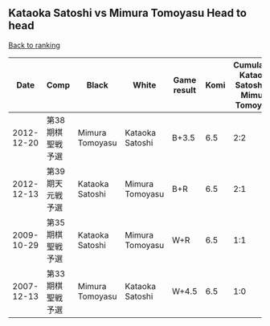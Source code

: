 ## Kataoka Satoshi vs Mimura Tomoyasu Head to head

[Back to ranking](../../index.md)




| **Date** | **Comp** | **Black** | **White** | **Game result** | **Komi** | **Cumulative Kataoka Satoshi vs Mimura Tomoyasu** | **Kataoka Satoshi streak** | **Mimura Tomoyasu streak** | 
| --- | --- | --- | --- | --- | --- | --- | --- | --- |
| 2012-12-20 | 第38期棋聖戦予選 | Mimura Tomoyasu | Kataoka Satoshi | B+3.5 | 6.5 | 2:2 | 0 | 1 | 
| 2012-12-13 | 第39期天元戦予選 | Kataoka Satoshi | Mimura Tomoyasu | B+R | 6.5 | 2:1 | 1 | 0 | 
| 2009-10-29 | 第35期棋聖戦予選 | Kataoka Satoshi | Mimura Tomoyasu | W+R | 6.5 | 1:1 | 0 | 1 | 
| 2007-12-13 | 第33期棋聖戦予選 | Mimura Tomoyasu | Kataoka Satoshi | W+4.5 | 6.5 | 1:0 | 1 | 0 |





